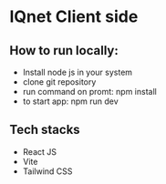 # IQnet Client side

## How to run locally:
- Install node js in your system
- clone git repository
- run command on promt: npm install
- to start app: npm run dev

## Tech stacks
- React JS
- Vite
- Tailwind CSS